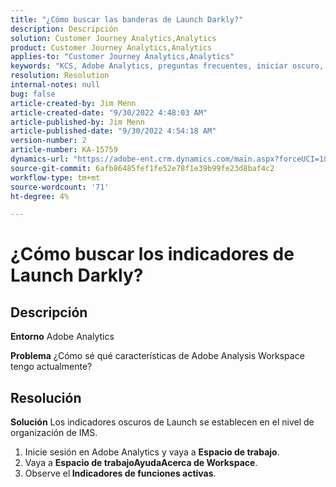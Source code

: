 ```yaml
---
title: "¿Cómo buscar las banderas de Launch Darkly?"
description: Descripción
solution: Customer Journey Analytics,Analytics
product: Customer Journey Analytics,Analytics
applies-to: "Customer Journey Analytics,Analytics"
keywords: "KCS, Adobe Analytics, preguntas frecuentes, iniciar oscuro, indicadores"
resolution: Resolution
internal-notes: null
bug: false
article-created-by: Jim Menn
article-created-date: "9/30/2022 4:48:03 AM"
article-published-by: Jim Menn
article-published-date: "9/30/2022 4:54:18 AM"
version-number: 2
article-number: KA-15759
dynamics-url: "https://adobe-ent.crm.dynamics.com/main.aspx?forceUCI=1&pagetype=entityrecord&etn=knowledgearticle&id=2a17b810-7b40-ed11-9db1-0022480866ad"
source-git-commit: 6afb86485fef1fe52e78f1e39b99fe23d8baf4c2
workflow-type: tm+mt
source-wordcount: '71'
ht-degree: 4%

---
```


# ¿Cómo buscar los indicadores de Launch Darkly?

## Descripción


<b>Entorno</b>
Adobe Analytics

<b>Problema</b>
¿Cómo sé qué características de Adobe Analysis Workspace tengo actualmente?


## Resolución


<b>Solución</b>
Los indicadores oscuros de Launch se establecen en el nivel de organización de IMS.

1. Inicie sesión en Adobe Analytics y vaya a <b>Espacio de trabajo</b>.
2. Vaya a <b>Espacio de trabajo</b><b>Ayuda</b><b>Acerca de Workspace</b>.
3. Observe el<b> Indicadores de funciones activas</b>.


